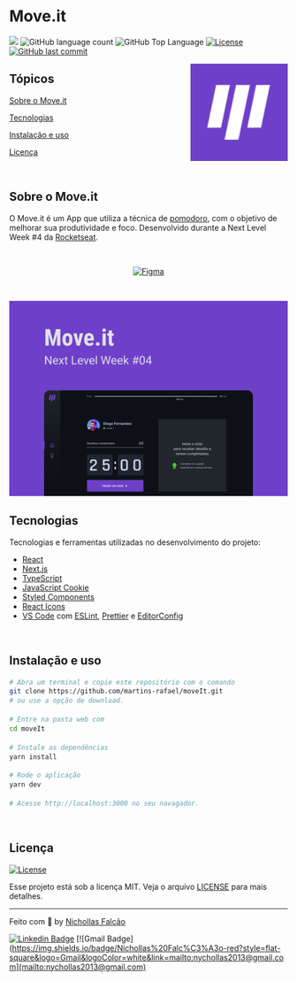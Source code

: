 # Move.it

<p>
  <img src="https://img.shields.io/badge/made%20by-Nichollas%20Falc%C3%A3o-6E40C9?style=flat-square">
  <img alt="GitHub language count" src="https://img.shields.io/github/languages/count/nychollas09/move.it?color=6E40C9&style=flat-square">
  <img alt="GitHub Top Language" src="https://img.shields.io/github/languages/top/nychollas09/move.it?color=6E40C9&style=flat-square">
  <a href="https://opensource.org/licenses/MIT">
    <img alt="License" src="https://img.shields.io/badge/license-MIT-6E40C9?style=flat-square">
  </a>
  <a href="https://github.com/nychollas09/move.it/commits/main">
    <img alt="GitHub last commit" src="https://img.shields.io/github/last-commit/nychollas09/move.it?color=6E40C9&style=flat-square">
  </a>
</p>

<img align="right" src=".github/icon.svg" width="35%" alt="Move.it">

## Tópicos

[Sobre o Move.it](#sobre-o-moveit)

[Tecnologias](#tecnologias)

[Instalação e uso](#instalação-e-uso)

[Licença](#licença)

<br>

## Sobre o Move.it

O Move.it é um App que utiliza a técnica de [pomodoro](https://pt.wikipedia.org/wiki/T%C3%A9cnica_pomodoro), com o objetivo de melhorar sua produtividade e foco. Desenvolvido durante a Next Level Week #4 da [Rocketseat](https://rocketseat.com.br/).

<br>

<p align="center">
  <a href="https://www.figma.com/file/n9J6604nMGB7Cgt2vEVtWb/Move.it-1.0-Dark-Mode">
    <img alt="Figma" src="https://img.shields.io/badge/figma%20-%236E40C9.svg?&style=for-the-badge&logo=figma&logoColor=white"/>
  </a>
</p>

<br>

<p align="center">
  <img src=".github/cover.png" alt="Página inicial">
</p>

## Tecnologias

Tecnologias e ferramentas utilizadas no desenvolvimento do projeto:

- [React](https://reactjs.org/)
- [Next.js](https://nextjs.org/)
- [TypeScript](https://www.typescriptlang.org/)
- [JavaScript Cookie](https://github.com/js-cookie/js-cookie)
- [Styled Components](https://styled-components.com/)
- [React Icons](https://react-icons.github.io/react-icons/)
- [VS Code](https://code.visualstudio.com/) com [ESLint](https://eslint.org/), [Prettier](https://prettier.io/) e [EditorConfig](https://editorconfig.org/)

<br>

## Instalação e uso

```bash
# Abra um terminal e copie este repositório com o comando
git clone https://github.com/martins-rafael/moveIt.git
# ou use a opção de download.

# Entre na pasta web com
cd moveIt

# Instale as dependências
yarn install

# Rode o aplicação
yarn dev

# Acesse http://localhost:3000 no seu navagador.
```

<br>

## Licença

<a href="https://opensource.org/licenses/MIT">
    <img alt="License" src="https://img.shields.io/badge/license-MIT-6E40C9?style=flat-square">
</a>

<br>

Esse projeto está sob a licença MIT. Veja o arquivo [LICENSE](/LICENSE) para mais detalhes.

---

Feito com :purple_heart: by [Nichollas Falcão](https://github.com/nychollas09)

[![Linkedin Badge](https://img.shields.io/badge/Nichollas%20Falc%C3%A3o-blue?style=flat-square&logo=Linkedin&logoColor=white&link=https://www.linkedin.com/in/nichollas-falcao/)](https://www.linkedin.com/in/nichollas-falcao/)
[![Gmail Badge](https://img.shields.io/badge/Nichollas%20Falc%C3%A3o-red?style=flat-square&logo=Gmail&logoColor=white&link=mailto:nychollas2013@gmail.com](mailto:nychollas2013@gmail.com)
